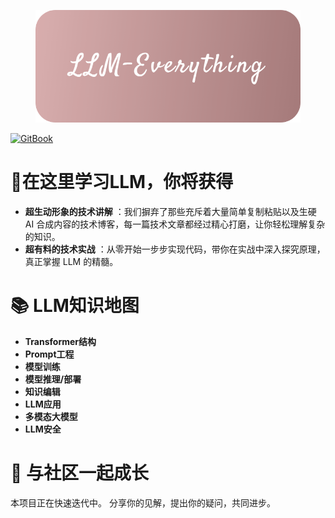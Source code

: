<figure><img src="images/cover.png" alt="LLM-Everything"></figure>

[![GitBook](https://img.shields.io/static/v1?message=Documented%20on%20GitBook&logo=gitbook&logoColor=ffffff&label=%20&labelColor=5c5c5c&color=3F89A1)](https://chenzihong.gitbook.io/llm-everything)

# 🌟在这里学习LLM，你将获得
- **超生动形象的技术讲解** ：我们摒弃了那些充斥着大量简单复制粘贴以及生硬 AI 合成内容的技术博客，每一篇技术文章都经过精心打磨，让你轻松理解复杂的知识。
- **超有料的技术实战** ：从零开始一步步实现代码，带你在实战中深入探究原理，真正掌握 LLM 的精髓。


# 📚 LLM知识地图
- **Transformer结构**
- **Prompt工程**
- **模型训练**
- **模型推理/部署**
- **知识编辑**
- **LLM应用**
- **多模态大模型**
- **LLM安全**

# 🤝 与社区一起成长
本项目正在快速迭代中。
分享你的见解，提出你的疑问，共同进步。
